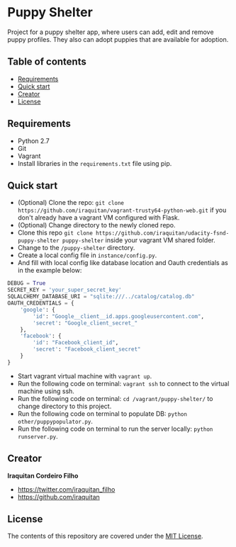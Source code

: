 # Puppy Shelter
Project for a puppy shelter app, where users can add, edit and remove puppy profiles. They also can adopt puppies that are available for adoption.

## Table of contents
* [Requirements](#requirements)
* [Quick start](#quick-start)
* [Creator](#creator)
* [License](#license)

## Requirements
* Python 2.7
* Git
* Vagrant
* Install libraries in the `requirements.txt` file using pip.

## Quick start
* (Optional) Clone the repo: `git clone https://github.com/iraquitan/vagrant-trusty64-python-web.git` if you don't already have a vagrant VM configured with Flask.
* (Optional) Change directory to the newly cloned repo.
* Clone this repo `git clone https://github.com/iraquitan/udacity-fsnd-puppy-shelter puppy-shelter` inside your vagrant VM shared folder.
* Change to the `/puppy-shelter` directory.
* Create a local config file in `instance/config.py`.
* And fill with local config like database location and Oauth credentials as in the example below:
```python
DEBUG = True
SECRET_KEY = 'your_super_secret_key'
SQLALCHEMY_DATABASE_URI = "sqlite:///../catalog/catalog.db"
OAUTH_CREDENTIALS = {
    'google': {
        'id': "Google__client__id.apps.googleusercontent.com",
        'secret': "Google_client_secret_"
    },
    'facebook': {
        'id': "Facebook_client_id",
        'secret': "Facebook_client_secret"
    }
}
```
* Start vagrant virtual machine with `vagrant up`.
* Run the following code on terminal: `vagrant ssh` to connect to the virtual machine using ssh.
* Run the following code on terminal: `cd /vagrant/puppy-shelter/` to change directory to this project.
* Run the following code on terminal to populate DB: `python other/puppypopulator.py`.
* Run the following code on terminal to run the server locally: `python runserver.py`.

## Creator
**Iraquitan Cordeiro Filho**

* <https://twitter.com/iraquitan_filho>
* <https://github.com/iraquitan>

## License
The contents of this repository are covered under the [MIT License](LICENSE).
